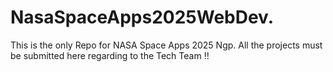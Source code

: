 # NasaSpaceApps2025WebDev.
This is the only Repo for NASA Space Apps 2025 Ngp. All the projects must be submitted here regarding to the Tech Team !!
